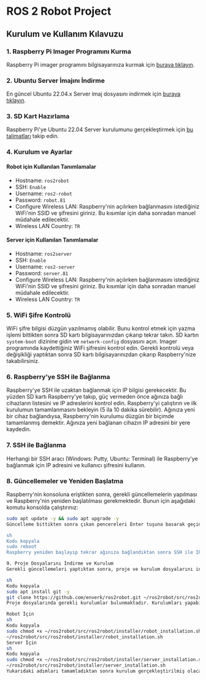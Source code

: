 # ROS 2 Robot Project

## Kurulum ve Kullanım Kılavuzu

### 1. Raspberry Pi Imager Programını Kurma
Raspberry Pi imager programını bilgisayarınıza kurmak için [buraya tıklayın](https://www.raspberrypi.com/software/).

### 2. Ubuntu Server İmajını İndirme
En güncel Ubuntu 22.04.x Server imaj dosyasını indirmek için [buraya tıklayın](https://cdimage.ubuntu.com/releases/).

### 3. SD Kart Hazırlama
Raspberry Pi'ye Ubuntu 22.04 Server kurulumunu gerçekleştirmek için [bu talimatları](https://ubuntu.com/tutorials/how-to-install-ubuntu-on-your-raspberry-pi#2-prepare-the-sd-card) takip edin.

### 4. Kurulum ve Ayarlar

#### Robot için Kullanılan Tanımlamalar
- Hostname: `ros2robot`
- SSH: `Enable`
- Username: `ros2-robot`
- Password: `robot.81`
- Configure Wireless LAN: Raspberry'nin açılırken bağlanmasını istediğiniz WiFi'nin SSID ve şifresini giriniz. Bu kısımlar için daha sonradan manuel müdahale edilecektir.
- Wireless LAN Country: `TR`

#### Server için Kullanılan Tanımlamalar
- Hostname: `ros2server`
- SSH: `Enable`
- Username: `ros2-server`
- Password: `server.81`
- Configure Wireless LAN: Raspberry'nin açılırken bağlanmasını istediğiniz WiFi'nin SSID ve şifresini giriniz. Bu kısımlar için daha sonradan manuel müdahale edilecektir.
- Wireless LAN Country: `TR`

### 5. WiFi Şifre Kontrolü
WiFi şifre bilgisi düzgün yazılmamış olabilir. Bunu kontrol etmek için yazma işlemi bittikten sonra SD kartı bilgisayarınızdan çıkarıp tekrar takın. SD kartın `system-boot` dizinine gidin ve `network-config` dosyasını açın. Imager programında kaydettiğiniz WiFi şifresini kontrol edin. Gerekli kontrolü veya değişikliği yaptıktan sonra SD kartı bilgisayarınızdan çıkarıp Raspberry'nize takabilirsiniz.

### 6. Raspberry'ye SSH ile Bağlanma
Raspberry'ye SSH ile uzaktan bağlanmak için IP bilgisi gerekecektir. Bu yüzden SD kartı Raspberry'ye takıp, güç vermeden önce ağınıza bağlı cihazların listesini ve IP adreslerini kontrol edin. Raspberry'yi çalıştırın ve ilk kurulumun tamamlanmasını bekleyin (5 ila 10 dakika sürebilir). Ağınıza yeni bir cihaz bağlandıysa, Raspberry'nin kurulumu düzgün bir biçimde tamamlanmış demektir. Ağınıza yeni bağlanan cihazın IP adresini bir yere kaydedin.

### 7. SSH ile Bağlanma
Herhangi bir SSH aracı (Windows: Putty, Ubuntu: Terminal) ile Raspberry'ye bağlanmak için IP adresini ve kullanıcı şifresini kullanın.

### 8. Güncellemeler ve Yeniden Başlatma
Raspberry'nin konsoluna eriştikten sonra, gerekli güncellemelerin yapılması ve Raspberry'nin yeniden başlatılması gerekmektedir. Bunun için aşağıdaki komutu konsolda çalıştırınız:

```sh
sudo apt update -y && sudo apt upgrade -y
Güncelleme bittikten sonra çıkan pencereleri Enter tuşuna basarak geçiniz. Raspberry'yi yeniden başlatmak için aşağıdaki komutu çalıştırınız:

sh
Kodu kopyala
sudo reboot
Raspberry yeniden başlayıp tekrar ağınıza bağlandıktan sonra SSH ile IP adresini ve şifrenizi kullanarak tekrar Raspberry'nin komut satırına erişin.

9. Proje Dosyalarını İndirme ve Kurulum
Gerekli güncellemeleri yaptıktan sonra, proje ve kurulum dosyalarını indirmek için aşağıdaki komutları çalıştırın:

sh
Kodu kopyala
sudo apt install git -y 
git clone https://github.com/enverk/ros2robot.git ~/ros2robot/src/ros2robot
Proje dosyalarında gerekli kurulumlar bulunmaktadır. Kurulumları yapabilmek için öncelikle dosyaların yürütülebilir hale getirilmesi gerekmektedir.

Robot İçin
sh
Kodu kopyala
sudo chmod +x ~/ros2robot/src/ros2robot/installer/robot_installation.sh
~/ros2robot/src/ros2robot/installer/robot_installation.sh
Server İçin
sh
Kodu kopyala
sudo chmod +x ~/ros2robot/src/ros2robot/installer/server_installation.sh
~/ros2robot/src/ros2robot/installer/server_installation.sh
Yukarıdaki adımları tamamladıktan sonra kurulum gerçekleştirilmiş olacaktır.

